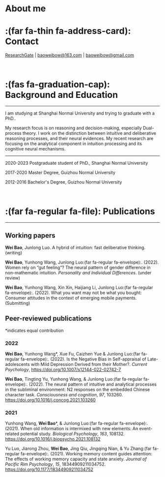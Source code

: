 # About me


# :(far fa-thin fa-address-card): Contact 

[ResearchGate](https://www.researchgate.net/profile/Wei-Bao-9) | baoweibow@163.com | baoweibow@gmail.com

<br>

# :(fas fa-graduation-cap): Background and Education

---

I am studying at Shanghai Normal University and trying to graduate with a PhD.. 

My research focus is on reasoning and decision-making, especially Dual-process theory. I work on the distinction between intuitive and deliberative reasoning processes, and their neural evidences. My recent research are focusing on the analytical component in intuition processing and its cognitive neural mechanisms. 

---

2020-2023 Postgraduate student of PhD., Shanghai Normal University

2017-2020 Master Degree, Guizhou Normal University

2012-2016 Bachelor's Degree, Guizhou Normal University

<br>

# :(far fa-regular fa-file): Publications

---

## Working papers

**Wei Bao**, Junlong Luo. A hybrid of intuition: fast deliberative thinking. (writing)

**Wei Bao**, Yunhong Wang, Junlong Luo:(far fa-regular fa-envelope):. (2022). Women rely on “gut feeling”? The neural pattern of gender difference in non-mathematic intuition. *Personality and Individual Differences*. (under review) 

**Wei Bao**, Yunhong Wang, Xin Xin, Haijiang Li, Junlong Luo:(far fa-regular fa-envelope):. (2022). What you want may not be what you bought: Consumer attitudes in the context of emerging mobile payments. (Submitting)

## Peer-reviewed publications

*indicates equal contribution

### 2022

**Wei Bao**, Yunhong Wang*, Xue Fu, Caizhen Yue & Junlong Luo:(far fa-regular fa-envelope):. (2022). Is the Negative Bias in Self-appraisal of Late-adolescents with Mild Depression Derived from their Mother?. *Current Psychology*, https://doi.org/10.1007/s12144-022-02742-7

**Wei Bao**, Tingting Yu, Yunhong Wang, & Junlong Luo:(far fa-regular fa-envelope):. (2022). The neural pattern of intuitive and analytical processes in the subliminal environment: N2 responses on the embedded Chinese character task. *Consciousness and cognition*, *97*, 103260. https://doi.org/10.1016/j.concog.2021.103260

### 2021

Yunhong Wang, **Wei Bao***, & Junlong Luo:(far fa-regular fa-envelope):. (2021). When old information is intermixed with new elements: An event-related potential study. *Biological Psychology*, *163*, 108132. https://doi.org/10.1016/j.biopsycho.2021.108132

Yu Luo, Jiarong Zhou, **Wei Bao**, Jing Qiu, Jingqing Nian, & Yu Zhang:(far fa-regular fa-envelope):. (2021). Working memory content guides attention: The effects of working memory capacity and state anxiety. *Journal of Pacific Rim Psychology*, *15*, 18344909211034752. https://doi.org/10.1177/18344909211034752

<br>


